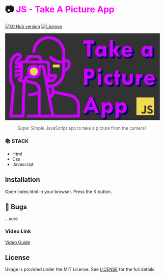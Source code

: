 # 📷 <span style="color:magenta">JS - Take A Picture App</span>


[![GitHub version](https://img.shields.io/badge/version-v1.0.0-blue.svg)](https://github.com/yilber/readme-boilerplate)
[![License](https://img.shields.io/github/license/yilber/readme-boilerplate.svg)](https://github.com/Yilber/readme-boilerplate/blob/master/LICENSE)


<!-- ## Background -->

![image](./imgs/front.png)

> Super Simple JavaScript app to take a picture from the camera!

### 📚 STACK
- Html
- Css
- Javascript


## Installation

Open index.html in your browser.
Press the K button.


## 🐛 Bugs

...sure

### Video Link
    
[Video Guide](https://youtu.be/Vbj4PtmL0ko)

## License

Usage is provided under the MIT License. See [LICENSE](https://github.com/Yilber/readme-boilerplate/blob/master/LICENSE) for the full details.
